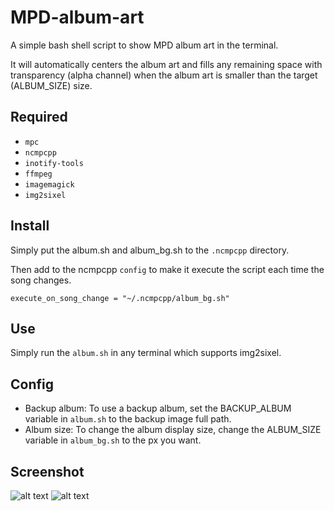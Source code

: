 # MPD-album-art
A simple bash shell script to show MPD album art in the terminal.

It will automatically centers the album art and fills any remaining space with transparency (alpha channel) when the album art is smaller than the target (ALBUM_SIZE) size.

## Required
- `mpc`
- `ncmpcpp`
- `inotify-tools`
- `ffmpeg`
- `imagemagick`
- `img2sixel`

## Install
Simply put the album.sh and album_bg.sh to the `.ncmpcpp` directory.

Then add to the ncmpcpp `config` to make it execute the script each time the song changes.
```
execute_on_song_change = "~/.ncmpcpp/album_bg.sh"
```

## Use
Simply run the `album.sh` in any terminal which supports img2sixel.

## Config
- Backup album: To use a backup album, set the BACKUP_ALBUM variable in `album.sh` to the backup image full path.
- Album size: To change the album display size, change the ALBUM_SIZE variable in `album_bg.sh` to the px you want.

## Screenshot
![alt text](https://wiki.hkvfs.com/images/1/1b/Ncmcpp_with_album_art_example_1.png)
![alt text](https://wiki.hkvfs.com/images/9/99/Ncmcpp_album_art_example_2.png)
